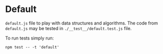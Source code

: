 # Default

`default.js` file to play with data
structures and algorithms. The code from `default.js` may
be tested in `./__test__/default.test.js` file.

To run tests simply run:

```
npm test -- -t 'default'
```
